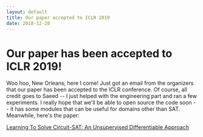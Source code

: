 ```yaml
---
layout: default
title: Our paper accepted to ICLR 2019
date: 2018-12-20
---
```


# Our paper has been accepted to ICLR 2019!

Woo hoo, New Orleans, here I come! Just got an email from the organizers that our paper has been
accepted to the ICLR conference. Of course, all credit goes to Saeed -- I just helped with the
engineering part and ran a few experiments. I really hope that we'll be able to open source the code
soon -- it has some modules that can be useful for domains other than SAT. Meanwhile, here's the
paper:

[Learning To Solve Circuit-SAT: An Unsupervised Differentiable Approach](https://openreview.net/forum?id=BJxgz2R9t7)
